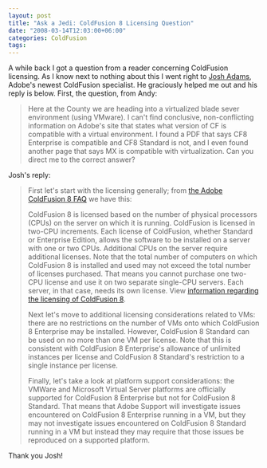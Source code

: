 ```yaml
---
layout: post
title: "Ask a Jedi: ColdFusion 8 Licensing Question"
date: "2008-03-14T12:03:00+06:00"
categories: ColdFusion 
tags: 
---
```


A while back I got a question from a reader concerning ColdFusion licensing. As I know next to nothing about this I went right to <a href="http://blog.joshuaadams.com/">Josh Adams</a>, Adobe's newest ColdFusion specialist. He graciously helped me out and his reply is below. First, the question, from Andy:

<blockquote>
<p>
Here at the County we are heading into a virtualized blade sever environment (using VMware). I can't find conclusive, non-conflicting information on Adobe's site that states what version of CF is compatible with a virtual environment. I
found a PDF that says CF8 Enterprise is compatible and CF8 Standard is not, and I even found another page that says MX is compatible with virtualization. Can you direct me to the correct answer?
</p>
</blockquote>

Josh's reply:

<blockquote>
<p>
First let's start with the licensing generally; from <a href="http://www.adobe.com/products/coldfusion/faq">the Adobe ColdFusion 8 FAQ</a> we have this:</p><p>
ColdFusion 8 is licensed based on the number of physical processors (CPUs) on the server on which it is running. ColdFusion is licensed in two-CPU increments. Each license of ColdFusion, whether Standard or Enterprise Edition, allows the software to be installed on a server with one or two CPUs. Additional CPUs on the server require additional licenses. Note that the total number of computers on which ColdFusion 8 is installed and used may not exceed the total number of licenses purchased. That means you cannot purchase one two-CPU license and use it on two separate single-CPU servers. Each server, in that case, needs its own license. View <a href="http://www.adobe.com/products/eula/server/">information regarding the licensing of ColdFusion 8</a>.</p><p>Next let's move to additional licensing considerations related to VMs: there are no restrictions on the number of VMs onto which ColdFusion 8 Enterprise may be installed. However, ColdFusion 8 Standard can be used on no more than one VM per license. Note that this is consistent with ColdFusion 8 Enterprise's allowance of unlimited instances per license and ColdFusion 8 Standard's restriction to a single instance per license.</p><p>Finally, let's take a look at platform support considerations: the VMWare and Microsoft Virtual Server platforms are officially supported for ColdFusion 8 Enterprise but not for ColdFusion 8 Standard. That means that Adobe Support will investigate issues encountered on ColdFusion 8 Enterprise running in a VM, but they may not investigate issues encountered on ColdFusion 8 Standard running in a VM but instead they may require that those issues be reproduced on a supported platform.
</p>
</blockquote>

Thank you Josh!